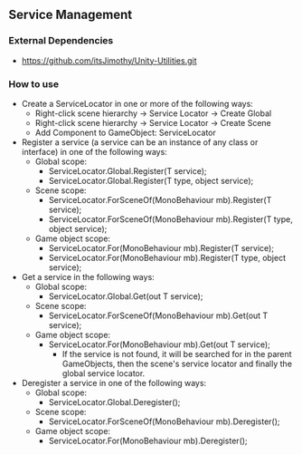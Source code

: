 ## Service Management

### External Dependencies
- https://github.com/itsJimothy/Unity-Utilities.git

### How to use
- Create a ServiceLocator in one or more of the following ways:
    - Right-click scene hierarchy -> Service Locator -> Create Global
    - Right-click scene hierarchy -> Service Locator -> Create Scene
    - Add Component to GameObject: ServiceLocator
- Register a service (a service can be an instance of any class or interface) in one of the following ways:
    - Global scope:
        - ServiceLocator.Global.Register<T>(T service);
        - ServiceLocator.Global.Register(T type, object service);
    - Scene scope:
        - ServiceLocator.ForSceneOf(MonoBehaviour mb).Register<T>(T service);
        - ServiceLocator.ForSceneOf(MonoBehaviour mb).Register(T type, object service);
    - Game object scope:
        - ServiceLocator.For(MonoBehaviour mb).Register<T>(T service);
        - ServiceLocator.For(MonoBehaviour mb).Register(T type, object service);
- Get a service in the following ways:
    - Global scope:
        - ServiceLocator.Global.Get(out T service);
    - Scene scope:
        - ServiceLocator.ForSceneOf(MonoBehaviour mb).Get(out T service);
    - Game object scope:
        - ServiceLocator.For(MonoBehaviour mb).Get(out T service);
            - If the service is not found, it will be searched for in the parent GameObjects, then the scene's service locator and finally the global service locator.
- Deregister a service in one of the following ways:
    - Global scope:
        - ServiceLocator.Global.Deregister<T>();
    - Scene scope:
        - ServiceLocator.ForSceneOf(MonoBehaviour mb).Deregister<T>();
    - Game object scope:
        - ServiceLocator.For(MonoBehaviour mb).Deregister<T>();